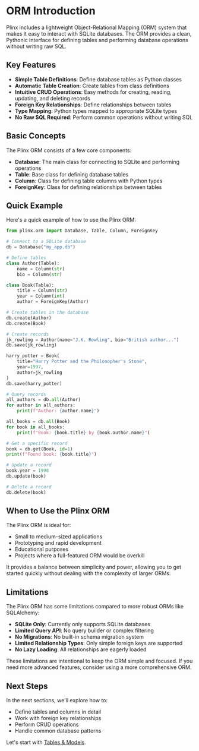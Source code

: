 # ORM Introduction

Plinx includes a lightweight Object-Relational Mapping (ORM) system that makes it easy to interact with SQLite databases. The ORM provides a clean, Pythonic interface for defining tables and performing database operations without writing raw SQL.

## Key Features

- **Simple Table Definitions**: Define database tables as Python classes
- **Automatic Table Creation**: Create tables from class definitions
- **Intuitive CRUD Operations**: Easy methods for creating, reading, updating, and deleting records
- **Foreign Key Relationships**: Define relationships between tables
- **Type Mapping**: Python types mapped to appropriate SQLite types
- **No Raw SQL Required**: Perform common operations without writing SQL

## Basic Concepts

The Plinx ORM consists of a few core components:

- **Database**: The main class for connecting to SQLite and performing operations
- **Table**: Base class for defining database tables
- **Column**: Class for defining table columns with Python types
- **ForeignKey**: Class for defining relationships between tables

## Quick Example

Here's a quick example of how to use the Plinx ORM:

```python
from plinx.orm import Database, Table, Column, ForeignKey

# Connect to a SQLite database
db = Database("my_app.db")

# Define tables
class Author(Table):
    name = Column(str)
    bio = Column(str)

class Book(Table):
    title = Column(str)
    year = Column(int)
    author = ForeignKey(Author)

# Create tables in the database
db.create(Author)
db.create(Book)

# Create records
jk_rowling = Author(name="J.K. Rowling", bio="British author...")
db.save(jk_rowling)

harry_potter = Book(
    title="Harry Potter and the Philosopher's Stone",
    year=1997,
    author=jk_rowling
)
db.save(harry_potter)

# Query records
all_authors = db.all(Author)
for author in all_authors:
    print(f"Author: {author.name}")

all_books = db.all(Book)
for book in all_books:
    print(f"Book: {book.title} by {book.author.name}")

# Get a specific record
book = db.get(Book, id=1)
print(f"Found book: {book.title}")

# Update a record
book.year = 1998
db.update(book)

# Delete a record
db.delete(book)
```

## When to Use the Plinx ORM

The Plinx ORM is ideal for:

- Small to medium-sized applications
- Prototyping and rapid development
- Educational purposes
- Projects where a full-featured ORM would be overkill

It provides a balance between simplicity and power, allowing you to get started quickly without dealing with the complexity of larger ORMs.

## Limitations

The Plinx ORM has some limitations compared to more robust ORMs like SQLAlchemy:

- **SQLite Only**: Currently only supports SQLite databases
- **Limited Query API**: No query builder or complex filtering
- **No Migrations**: No built-in schema migration system
- **Limited Relationship Types**: Only simple foreign keys are supported
- **No Lazy Loading**: All relationships are eagerly loaded

These limitations are intentional to keep the ORM simple and focused. If you need more advanced features, consider using a more comprehensive ORM.

## Next Steps

In the next sections, we'll explore how to:

- Define tables and columns in detail
- Work with foreign key relationships
- Perform CRUD operations
- Handle common database patterns

Let's start with [Tables & Models](tables-and-models.md).